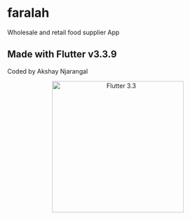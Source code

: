 # faralah

Wholesale and retail food supplier App

## Made with Flutter v3.3.9

Coded by Akshay Njarangal

<p align="center">
<img src="https://miro.medium.com/max/720/0*bDz2chibrm3B6QZE" height="300" alt="Flutter 3.3" />
</p>

